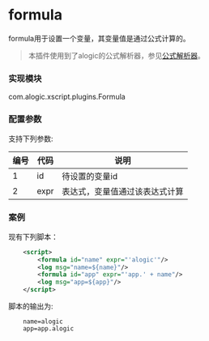 formula
=======
formula用于设置一个变量，其变量值是通过公式计算的。

> 本插件使用到了alogic的公式解析器，参见[公式解析器](../formulaparser.md)。


### 实现模块

com.alogic.xscript.plugins.Formula

### 配置参数

支持下列参数:

| 编号 | 代码 | 说明 |
| ---- | ---- | ---- |
| 1 | id | 待设置的变量id |
| 2 | expr | 表达式，变量值通过该表达式计算 |

### 案例

现有下列脚本：
```xml
	<script>
		<formula id="name" expr="'alogic'"/>
		<log msg="name=${name}"/>
		<formula id="app" expr="'app.' + name"/>
		<log msg="app=${app}"/>
	</script>
```
脚本的输出为:
```
	name=alogic
	app=app.alogic
```
